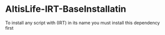 # AltisLife-IRT-BaseInstallatin
To install any script with (IRT) in its name you must install this dependency first
